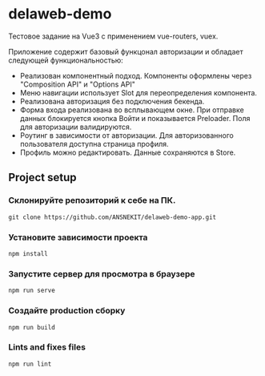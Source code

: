 # delaweb-demo
Тестовое задание на Vue3 с применением vue-routers, vuex. 

Приложение содержит базовый функцонал авторизации и обладает следующей функциональностью:
* Реализован компонентный подход. Компоненты оформлены через "Composition API" и "Options API" 
* Меню навигации использует Slot для переопределения компонента.
* Реализована авторизация без подключения бекенда. 
* Форма входа реализована во всплывающем окне. При отправке данных блокируется кнопка Войти и показывается Preloader. Поля для авторизации валидируются.
* Роутинг в зависимости от авторизации. Для авторизованного пользователя доступна страница профиля. 
* Профиль можно редактировать. Данные сохраняются в Store.

## Project setup
### Склонируйте репозиторий к себе на ПК.
```
git clone https://github.com/ANSNEKIT/delaweb-demo-app.git
```
### Установите зависимости проекта
```
npm install
```
### Запустите сервер для просмотра в браузере
```
npm run serve
```

### Создайте production сборку
```
npm run build
```

### Lints and fixes files
```
npm run lint
```
